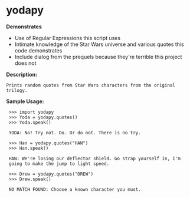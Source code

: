 # yodapy

**Demonstrates**
* Use of Regular Expressions this script uses
* Intimate knowledge of the Star Wars universe and various quotes this code demonstrates
* Include dialog from the prequels because they're terrible this project does not

**Description:**

    Prints random quotes from Star Wars characters from the original trilogy.

**Sample Usage:**

     >>> import yodapy
     >>> Yoda = yodapy.quotes()
     >>> Yoda.speak()
     
     YODA: No! Try not. Do. Or do not. There is no try.
     
     >>> Han = yodapy.quotes("HAN")
     >>> Han.speak()
     
     HAN: We're losing our deflector shield. Go strap yourself in, I'm
     going to make the jump to light speed.
     
     >>> Drew = yodapy.quotes("DREW")
     >>> Drew.speak()
     
     NO MATCH FOUND: Choose a known character you must.
